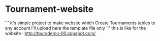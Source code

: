 # Tournament-website
'''
it's simple project to make website which Create Tournaments tables to any account I'll upload here the template file only
'''
this is like for the website : http://toursdemo-00.appspot.com/
